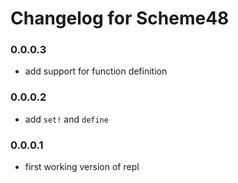 # Changelog for Scheme48

### 0.0.0.3
* add support for function definition

### 0.0.0.2
* add `set!` and `define`

### 0.0.0.1
* first working version of repl
